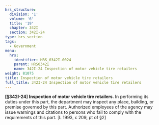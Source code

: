 ```yaml
---
hrs_structure:
  division: '1'
  volume: '6'
  title: '19'
  chapter: 342I
  section: 342I-24
type: hrs_section
tags:
  - Government
menu:
  hrs:
    identifier: HRS_0342I-0024
    parent: HRS0342I
    name: 342I-24 Inspection of motor vehicle tire retailers
weight: 81075
title: Inspection of motor vehicle tire retailers
full_title: 342I-24 Inspection of motor vehicle tire retailers
---
```

**[§342I-24]** **Inspection of motor vehicle tire retailers.** In performing its duties under this part, the department may inspect any place, building, or premise governed by this part. Authorized employees of the agency may issue warnings and citations to persons who fail to comply with the requirements of this part. [L 1993, c 209, pt of §2]